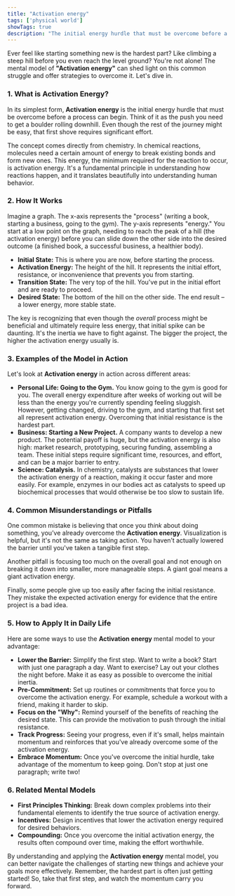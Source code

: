 ```yaml
---
title: "Activation energy"
tags: ['physical world']
showTags: true
description: "The initial energy hurdle that must be overcome before a process can begin, explaining why starting is often the hardest part."
---
```



Ever feel like starting something new is the hardest part? Like climbing a steep hill before you even reach the level ground? You're not alone! The mental model of **"Activation energy"** can shed light on this common struggle and offer strategies to overcome it. Let's dive in.

### 1. What is Activation Energy?

In its simplest form, **Activation energy** is the initial energy hurdle that must be overcome before a process can begin. Think of it as the push you need to get a boulder rolling downhill. Even though the rest of the journey might be easy, that first shove requires significant effort.

The concept comes directly from chemistry. In chemical reactions, molecules need a certain amount of energy to break existing bonds and form new ones. This energy, the minimum required for the reaction to occur, is activation energy. It's a fundamental principle in understanding how reactions happen, and it translates beautifully into understanding human behavior.

### 2. How It Works

Imagine a graph. The x-axis represents the "process" (writing a book, starting a business, going to the gym). The y-axis represents "energy." You start at a low point on the graph, needing to reach the peak of a hill (the activation energy) before you can slide down the other side into the desired outcome (a finished book, a successful business, a healthier body).

*   **Initial State:** This is where you are now, before starting the process.
*   **Activation Energy:** The height of the hill. It represents the initial effort, resistance, or inconvenience that prevents you from starting.
*   **Transition State:** The very top of the hill. You've put in the initial effort and are ready to proceed.
*   **Desired State:** The bottom of the hill on the other side. The end result – a lower energy, more stable state.

The key is recognizing that even though the *overall* process might be beneficial and ultimately require less energy, that initial spike can be daunting. It's the inertia we have to fight against. The bigger the project, the higher the activation energy usually is.

### 3. Examples of the Model in Action

Let's look at **Activation energy** in action across different areas:

*   **Personal Life: Going to the Gym.** You know going to the gym is good for you. The overall energy expenditure after weeks of working out will be less than the energy you're currently spending feeling sluggish. However, getting changed, driving to the gym, and starting that first set all represent activation energy. Overcoming that initial resistance is the hardest part.
*   **Business: Starting a New Project.** A company wants to develop a new product. The potential payoff is huge, but the activation energy is also high: market research, prototyping, securing funding, assembling a team. These initial steps require significant time, resources, and effort, and can be a major barrier to entry.
*   **Science: Catalysis.** In chemistry, catalysts are substances that lower the activation energy of a reaction, making it occur faster and more easily. For example, enzymes in our bodies act as catalysts to speed up biochemical processes that would otherwise be too slow to sustain life.

### 4. Common Misunderstandings or Pitfalls

One common mistake is believing that once you *think* about doing something, you’ve already overcome the **Activation energy**. Visualization is helpful, but it's not the same as taking action. You haven’t actually lowered the barrier until you've taken a tangible first step.

Another pitfall is focusing too much on the overall goal and not enough on breaking it down into smaller, more manageable steps. A giant goal means a giant activation energy.

Finally, some people give up too easily after facing the initial resistance. They mistake the expected activation energy for evidence that the entire project is a bad idea.

### 5. How to Apply It in Daily Life

Here are some ways to use the **Activation energy** mental model to your advantage:

*   **Lower the Barrier:** Simplify the first step. Want to write a book? Start with just one paragraph a day. Want to exercise? Lay out your clothes the night before. Make it as easy as possible to overcome the initial inertia.
*   **Pre-Commitment:** Set up routines or commitments that force you to overcome the activation energy. For example, schedule a workout with a friend, making it harder to skip.
*   **Focus on the "Why":** Remind yourself of the benefits of reaching the desired state. This can provide the motivation to push through the initial resistance.
*   **Track Progress:** Seeing your progress, even if it's small, helps maintain momentum and reinforces that you've already overcome some of the activation energy.
*   **Embrace Momentum:** Once you've overcome the initial hurdle, take advantage of the momentum to keep going. Don't stop at just one paragraph; write two!

### 6. Related Mental Models

*   **First Principles Thinking:** Break down complex problems into their fundamental elements to identify the true source of activation energy.
*   **Incentives:** Design incentives that lower the activation energy required for desired behaviors.
*   **Compounding:** Once you overcome the initial activation energy, the results often compound over time, making the effort worthwhile.

By understanding and applying the **Activation energy** mental model, you can better navigate the challenges of starting new things and achieve your goals more effectively. Remember, the hardest part is often just getting started! So, take that first step, and watch the momentum carry you forward.

